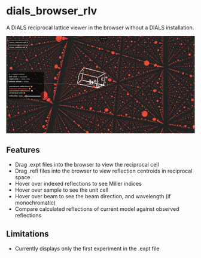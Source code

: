 # dials_browser_rlv
A DIALS reciprocal lattice viewer in the browser without a DIALS installation. 

![dials_rlv](https://github.com/toastisme/dials_browser_rlv/blob/c760a9392888bc3e63fa99d99be9a817aa8f1f2c/resources/screenshot.png)

## Features
- Drag .expt files into the browser to view the reciprocal cell
- Drag .refl files into the browser to view reflection centroids in reciprocal space
- Hover over indexed reflections to see Miller indices
- Hover over sample to see the unit cell
- Hover over beam to see the beam direction, and wavelength (if monochromatic)
- Compare calculated reflections of current model against observed reflections

## Limitations
- Currently displays only the first experiment in the .expt file
